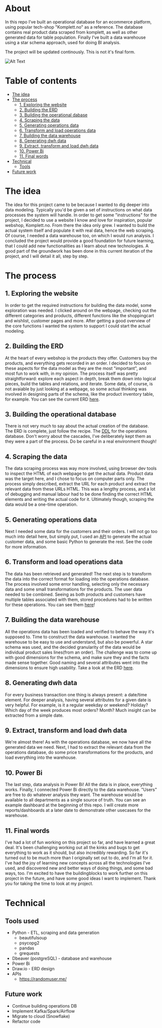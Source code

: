 # About
In this repo I've built an operational database for an ecommerce platform, using popular tech-shop "Komplett.no" as a reference. 
The database contains real product data scraped from komplett, as well as other generated data for table population.
Finally I've built a data warehouse using a star schema approach, used for doing BI analysis.

The project will be updated continously. This is not it's final form.

![Alt Text](https://github.com/mats-bb/Reverse-engineered-Komplett-DB/blob/master/imgs/overview_1.png)


# Table of contents
- [The idea](#the-idea)
- [The process](#the-process)
  - [1. Exploring the website](#1-exploring-the-website)
  - [2. Building the ERD](#2-building-the-erd)
  - [3. Building the operational dabase](#3-building-the-operational-database)
  - [4. Scraping the data](#4-scraping-the-data)
  - [5. Generating operations data](#5-generating-operations-data)
  - [6. Transform and load operations data](#6-transform-and-load-operations-data)
  - [7. Building the data warehouse](#7-building-the-data-warehouse)
  - [8. Generating dwh data](#8-generating-dwh-data)
  - [9. Extract, transform and load dwh data](#9-extract-transform-and-load-dwh-data)
  - [10. Power Bi](#10-power-bi)
  - [11. Final words](#11-final-words)
- [Technical](#technical)
  - [Tools](#tools)
- [Future work](#future-work)


# The idea
The idea for this project came to be because I wanted to dig deeper into data modeling. Typically you'd be given a set of instructions on what data processes the system will handle. In order to get some "instructions" for the project, I decided to use a website I know and love for inspiration, popular webshop, Komplett.no.
From there the idea only grew. I wanted to build the actual system itself and populate it with real data, hence the web scraping. Of course, I needed a data warehouse too, on which I would run analysis. I concluded the project would provide a good foundation for future learning, that I could add new functionalities as I learn about new technologies. A good part of the groundwork has been done in this current iteration of the project, and I will detail it all, step by step.

# The process
## 1. Exploring the website
In order to get the required instructions for building the data model, some exploration was needed. I clicked around on the webpage, checking out the different categories and products, different functions like the shoppingcart and wishlist, customer pages and more. After getting a good overview of the core functions I wanted the system to support I could start the actual modeling.

## 2. Building the ERD
At the heart of every webshop is the products they offer. Customers buy the products, and everything gets recorded in an order. I decided to focus on these aspects for the data model as they are the most "important", and most fun to work with, in my opinion. The process itself was pretty straightforward: explore each aspect in depth, break them down into logical pieces, build the tables and relations, and iterate. Some data, of course, is not avaiable by just looking at a webpage, so some actual thinking was involved in designing parts of the schema, like the product inventory table, for example. You can see the current ERD [here](imgs/operations_ERD.drawio.png).

## 3. Building the operational database
There is not very much to say about the actual creation of the database. The ERD is complete, just follow the recipe. The [DDL](sql/operations_DDL.sql) for the operations database. Don't worry about the cascades, I've deliberately kept them as they were a part of the process. Do be careful in a real environment though!

## 4. Scraping the data
The data scraping process was way more involved, using browser dev tools to inspect the HTML of each webpage to get the actual data. Product data was the target here, and I chose to focus on computer parts only. The process simply described, extract the URL for each product and extract the relevant data from these URLs HTML. This was a lengthy process, and a lot of debugging and manual labour had to be done finding the correct HTML elements and writing the actual code for it. Ultimately though, scraping the data would be a one-time operation.

## 5. Generating operations data
Next I needed some data for the customers and their orders. I will not go too much into detail here, but simply put, I used an [API](https://randomuser.me/) to generate the actual customer data, and some basic Python to generate the rest. See the code for more information.

## 6. Transform and load operations data
The data has been retrieved and generated! The next step is to transform the data into the correct format for loading into the operations database. The process involved some error handling, selecting only the necessary data and some small transformations for the products. The user data needed to be combined. Seeing as both products and customers have multiple tables associated with them, stored procedures had to be written for these operations. You can see them [here](sql/operattions_procedures.sql)!

## 7. Building the data warehouse
All the operations data has been loaded and verified to behave the way it's supposed to. Time to construct the data warehouse. I wanted the warehouse to be easy to use and understand, but also be powerful. A star schema was used, and the decided granularity of the data would be individual product sales lines(from an order). The challenge was to come up with good dimensions for the schema, and make sure they and the facts made sense together. Good naming and several attributes went into the dimensions to ensure high usability. Take a look at the ERD [here](imgs/dwh_ERD.drawio.png).

## 8. Generating dwh data
For every business transaction one thing is always present: a date/time element. For deeper analysis, having several attributes for a given date is very helpful. For example, is it a regular weekday or weekend? Holiday? Which day of the week produces most orders? Month? Much insight can be extracted from a simple date. 

## 9. Extract, transform and load dwh data
We're almost there! As with the operations database, we now have all the generated data we need. Next, I had to extract the relevant data from the operations database, do some price transformations for the products, and load everything into the warehouse. 

## 10. Power Bi
The last step, data analysis in Power Bi! All the data is in place, everything works. Finally, I connected Power Bi directly to the data warehouse. "Users" are free to do whatever analysis they want. The warehouse would be available to all departments as a single source of truth. You can see an example dashboard at the beginning of this repo. I will create more reports/dashboards at a later date to demonstrate other usecases for the warehouse.

## 11. Final words
I've had a lot of fun working on this project so far, and have learned a great deal. It's been challenging working out all the kinks and bugs to get everything to work as it should, but also incredibly rewarding. So far it's turned out to be much more than I originally set out to do, and I'm all for it. I've had the joy of learning new concepts across all the technologies I've used, and discovered new and better ways of doing things, and some bad ways, too. I'm excited to have the buildingblocks to work further on this project in the future, and have some good ideas I want to implement. Thank you for taking the time to look at my project.

# Technical
## Tools used
- Python - ETL, scraping and data generation
  - beautifulsoup
  - psycopg2
  - pandas
  - grequests  
- Dbeaver (postgreSQL) - database and warehouse
- Power Bi
- Draw.io - ERD design
- APIs
  - https://randomuser.me/
    
## Future work
- Continue building operations DB
- Implement Kafka/Spark/Airflow
- Migrate to cloud (Snowflake)
- Refactor code
